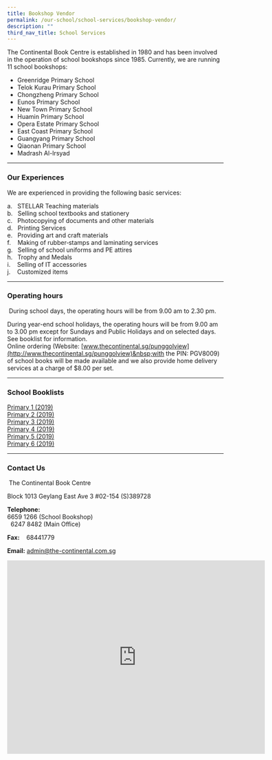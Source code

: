 ```yaml
---
title: Bookshop Vendor
permalink: /our-school/school-services/bookshop-vendor/
description: ""
third_nav_title: School Services
---
```

The Continental Book Centre is established in 1980 and has been involved in the operation of school bookshops since 1985. Currently, we are running 11 school bookshops:  
  

*   Greenridge Primary School
*   Telok Kurau Primary School
*   Chongzheng Primary School
*   Eunos Primary School
*   New Town Primary School
*   Huamin Primary School
*   Opera Estate Primary School
*   East Coast Primary School
*   Guangyang Primary School
*   Qiaonan Primary School
*   Madrash Al-Irsyad

  

* * *

  

### Our Experiences

  

We are experienced in providing the following basic services:  
  
a.&nbsp;&nbsp; STELLAR Teaching materials  
b.&nbsp;&nbsp; Selling school textbooks and stationery  
c.&nbsp;&nbsp; Photocopying of documents and other materials  
d.&nbsp;&nbsp; Printing Services&nbsp;&nbsp;&nbsp;&nbsp;&nbsp;&nbsp;&nbsp;&nbsp;  
e.&nbsp;&nbsp; Providing art and craft materials  
f.&nbsp;&nbsp;&nbsp; Making of rubber‑stamps and laminating services  
g.&nbsp;&nbsp; Selling of school uniforms and PE attires  
h.&nbsp;&nbsp; Trophy and Medals  
i.&nbsp;&nbsp;&nbsp; Selling of IT accessories  
j.&nbsp;&nbsp;&nbsp; Customized items  
  

* * *

### Operating hours

&nbsp;During school days, the operating hours will be from 9.00 am to 2.30 pm.  
  
During year-end school holidays, the operating hours will be from 9.00 am to 3.00 pm except for Sundays and Public Holidays and on selected days. See booklist for information. &nbsp;  
Online ordering (Website:&nbsp;[www.thecontinental.sg/punggolview](http://www.thecontinental.sg/punggolview)&nbsp;with the PIN: PGV8009) of school books will be made available and we also provide home delivery services at a charge of $8.00 per set. &nbsp;  

* * *


### School Booklists


[Primary 1 (2019)](/files/P1-2019BL.pdf) <br>
[Primary 2 (2019)](/files/P2-2019BL.pdf) <br>
[Primary 3 (2019)](/files/P3-2019BL.pdf)  <br>
[Primary 4 (2019)](/files/P4-2019BL.pdf) <br>
[Primary 5 (2019)](/files/P5-2019BL.pdf)<br>
[Primary 6 (2019)](/files/P6-2019BL.pdf)

* * *

### Contact Us

&nbsp;The Continental Book Centre  
  
Block 1013 Geylang East Ave 3 #02-154 (S)389728  

**Telephone:** <br>
6659 1266 (School Bookshop) <br> &nbsp; 
6247 8482&nbsp;(Main Office)&nbsp;&nbsp;&nbsp;&nbsp;  

**Fax:**&nbsp;&nbsp;&nbsp; 68441779  
  
**Email:**&nbsp;[admin@the-continental.com.sg](mailto:admin@the-continental.com.sg)

<iframe loading="lazy" allowfullscreen="" style="border:0;" height="450" width="600" src="https://www.google.com/maps/embed?pb=!1m18!1m12!1m3!1d3988.7521661542714!2d103.90224151484675!3d1.3245877990339232!2m3!1f0!2f0!3f0!3m2!1i1024!2i768!4f13.1!3m3!1m2!1s0x31da1802f766e413%3A0xd14c6f2ebb5c436b!2sThe%20Continental%20Book%20Centre!5e0!3m2!1sen!2ssg!4v1657522171540!5m2!1sen!2ssg"></iframe>